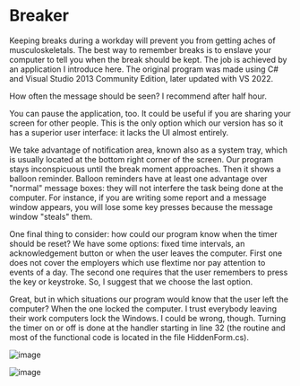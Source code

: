 # Breaker
Keeping breaks during a workday will prevent you from getting aches of musculoskeletals. The best way to remember breaks is to enslave your computer to tell you when the break should be kept. The job is achieved by an application I introduce here. The original program was made using C# and Visual Studio 2013 Community Edition, later updated with VS 2022.

How often the message should be seen? I recommend after half hour.

You can pause the application, too. It could be useful if you are sharing your screen for other people. This is the only option which our version has so it has a superior user interface: it lacks the UI almost entirely.

We take advantage of notification area, known also as a system tray, which is usually located at the bottom right corner of the screen. Our program stays inconspicuous until the break moment approaches. Then it shows a balloon reminder. Balloon reminders have at least one advantage over "normal" message boxes: they will not interfere the task being done at the computer. For instance, if you are writing some report and a message window appears, you will lose some key presses because the message window "steals" them.

One final thing to consider: how could our program know when the timer should be reset? We have some options: fixed time intervals, an acknowledgement button or when the user leaves the computer. First one does not cover the employers which use flextime nor pay attention to events of a day. The second one requires that the user remembers to press the key or keystroke. So, I suggest that we choose the last option.

Great, but in which situations our program would know that the user left the computer? When the one locked the computer. I trust everybody leaving their work computers lock the Windows. I could be wrong, though. Turning the timer on or off is done at the handler starting in line 32 (the routine and most of the functional code is located in the file HiddenForm.cs).

![image](https://github.com/MKuula/Breaker/assets/168563015/566bea2d-78ec-49f1-8d82-8bc0a5c2d8a7)

![image](https://github.com/MKuula/Breaker/assets/168563015/8d35e11e-4030-438c-8c8b-960c08d354f4)
